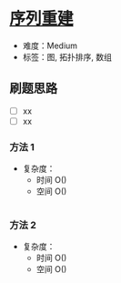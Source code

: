 # [序列重建](https://leetcode-cn.com/problems/sequence-reconstruction/)

- 难度：Medium
- 标签：图, 拓扑排序, 数组

## 刷题思路

- [ ] xx
- [ ] xx

### 方法 1

- 复杂度：
    - 时间 O()
    - 空间 O()

``` js

```

### 方法 2

- 复杂度：
    - 时间 O()
    - 空间 O()

``` js

```
